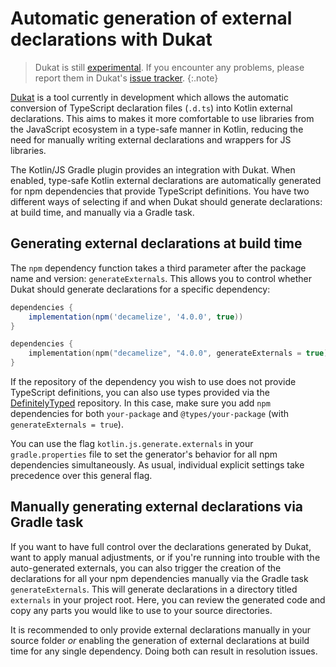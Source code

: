 # Automatic generation of external declarations with Dukat
> Dukat is still [experimental](evolution/components-stability.html). If you encounter any problems, please report them in Dukat's [issue tracker](https://github.com/kotlin/dukat/issues).
{:.note}

[Dukat](https://github.com/kotlin/dukat) is a tool currently in development which allows the automatic conversion of TypeScript declaration files (`.d.ts`) into Kotlin external declarations. This aims to makes it more comfortable to use libraries from the JavaScript ecosystem in a type-safe manner in Kotlin, reducing the need for manually writing external declarations and wrappers for JS libraries.

The Kotlin/JS Gradle plugin provides an integration with Dukat. When enabled, type-safe Kotlin external declarations are automatically generated for npm dependencies that provide TypeScript definitions. You have two different ways of selecting if and when Dukat should generate declarations: at build time, and manually via a Gradle task.

## Generating external declarations at build time

The `npm` dependency function takes a third parameter after the package name and version: `generateExternals`. This allows you to control whether Dukat should generate declarations for a specific dependency:


<div class="multi-language-sample" data-lang="groovy">
<div class="sample" markdown="1" theme="idea" mode='groovy'>

```groovy
dependencies {
    implementation(npm('decamelize', '4.0.0', true))
}
```

</div>
</div>

<div class="multi-language-sample" data-lang="kotlin">
<div class="sample" markdown="1" theme="idea" mode='kotlin' data-highlight-only>

```kotlin
dependencies {
    implementation(npm("decamelize", "4.0.0", generateExternals = true))
}
```

</div>
</div>

If the repository of the dependency you wish to use does not provide TypeScript definitions, you can also use types provided via the [DefinitelyTyped](https://github.com/DefinitelyTyped/DefinitelyTyped) repository. In this case, make sure you add `npm` dependencies for both `your-package` and `@types/your-package` (with `generateExternals = true`).

You can use the flag `kotlin.js.generate.externals` in your `gradle.properties` file to set the generator's behavior for all npm dependencies simultaneously. As usual, individual explicit settings take precedence over this general flag.

## Manually generating external declarations via Gradle task

If you want to have full control over the declarations generated by Dukat, want to apply manual adjustments, or if you're running into trouble with the auto-generated externals, you can also trigger the creation of the declarations for all your npm dependencies manually via the Gradle task `generateExternals`. This will generate declarations in a directory titled `externals` in your project root. Here, you can review the generated code and copy any parts you would like to use to your source directories.

It is recommended to only provide external declarations manually in your source folder _or_ enabling the generation of external declarations at build time for any single dependency. Doing both can result in resolution issues.
